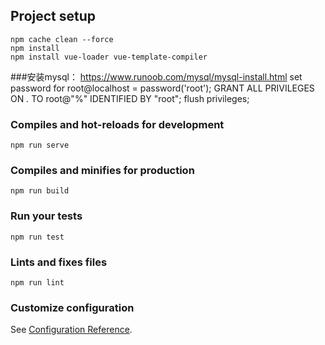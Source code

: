 ## Project setup
```
npm cache clean --force
npm install
npm install vue-loader vue-template-compiler
```

###安装mysql：
https://www.runoob.com/mysql/mysql-install.html
set password for root@localhost = password('root'); 
GRANT ALL PRIVILEGES ON *.* TO root@"%" IDENTIFIED BY "root";
flush privileges;

### Compiles and hot-reloads for development
```
npm run serve
```

### Compiles and minifies for production
```
npm run build
```

### Run your tests
```
npm run test
```

### Lints and fixes files
```
npm run lint
```

### Customize configuration
See [Configuration Reference](https://cli.vuejs.org/config/).
